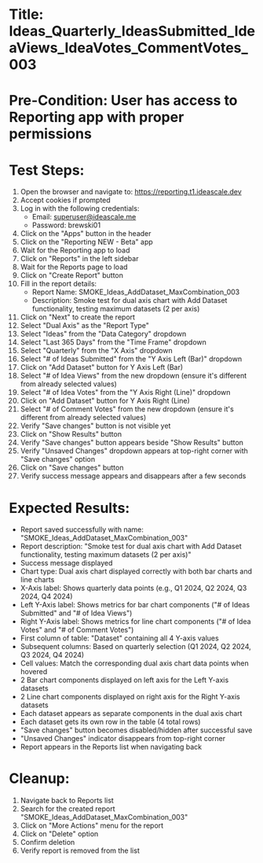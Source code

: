 # Title: Ideas_Quarterly_IdeasSubmitted_IdeaViews_IdeaVotes_CommentVotes_003

# Pre-Condition: User has access to Reporting app with proper permissions

# Test Steps:
1. Open the browser and navigate to: https://reporting.t1.ideascale.dev
2. Accept cookies if prompted
3. Log in with the following credentials:
   - Email: superuser@ideascale.me
   - Password: brewski01
4. Click on the "Apps" button in the header
5. Click on the "Reporting NEW - Beta" app
6. Wait for the Reporting app to load
7. Click on "Reports" in the left sidebar
8. Wait for the Reports page to load
9. Click on "Create Report" button
10. Fill in the report details:
    - Report Name: SMOKE_Ideas_AddDataset_MaxCombination_003
    - Description: Smoke test for dual axis chart with Add Dataset functionality, testing maximum datasets (2 per axis)
11. Click on "Next" to create the report
12. Select "Dual Axis" as the "Report Type"
13. Select "Ideas" from the "Data Category" dropdown
14. Select "Last 365 Days" from the "Time Frame" dropdown
15. Select "Quarterly" from the "X Axis" dropdown
16. Select "# of Ideas Submitted" from the "Y Axis Left (Bar)" dropdown
17. Click on "Add Dataset" button for Y Axis Left (Bar)
18. Select "# of Idea Views" from the new dropdown (ensure it's different from already selected values)
19. Select "# of Idea Votes" from the "Y Axis Right (Line)" dropdown
20. Click on "Add Dataset" button for Y Axis Right (Line)
21. Select "# of Comment Votes" from the new dropdown (ensure it's different from already selected values)
22. Verify "Save changes" button is not visible yet
23. Click on "Show Results" button
24. Verify "Save changes" button appears beside "Show Results" button
25. Verify "Unsaved Changes" dropdown appears at top-right corner with "Save changes" option
26. Click on "Save changes" button
27. Verify success message appears and disappears after a few seconds

# Expected Results:
- Report saved successfully with name: "SMOKE_Ideas_AddDataset_MaxCombination_003"
- Report description: "Smoke test for dual axis chart with Add Dataset functionality, testing maximum datasets (2 per axis)"
- Success message displayed
- Chart type: Dual axis chart displayed correctly with both bar charts and line charts
- X-Axis label: Shows quarterly data points (e.g., Q1 2024, Q2 2024, Q3 2024, Q4 2024)
- Left Y-Axis label: Shows metrics for bar chart components ("# of Ideas Submitted" and "# of Idea Views")
- Right Y-Axis label: Shows metrics for line chart components ("# of Idea Votes" and "# of Comment Votes")
- First column of table: "Dataset" containing all 4 Y-axis values
- Subsequent columns: Based on quarterly selection (Q1 2024, Q2 2024, Q3 2024, Q4 2024)
- Cell values: Match the corresponding dual axis chart data points when hovered
- 2 Bar chart components displayed on left axis for the Left Y-axis datasets
- 2 Line chart components displayed on right axis for the Right Y-axis datasets
- Each dataset appears as separate components in the dual axis chart
- Each dataset gets its own row in the table (4 total rows)
- "Save changes" button becomes disabled/hidden after successful save
- "Unsaved Changes" indicator disappears from top-right corner
- Report appears in the Reports list when navigating back

# Cleanup:
1. Navigate back to Reports list
2. Search for the created report "SMOKE_Ideas_AddDataset_MaxCombination_003"
3. Click on "More Actions" menu for the report
4. Click on "Delete" option
5. Confirm deletion
6. Verify report is removed from the list